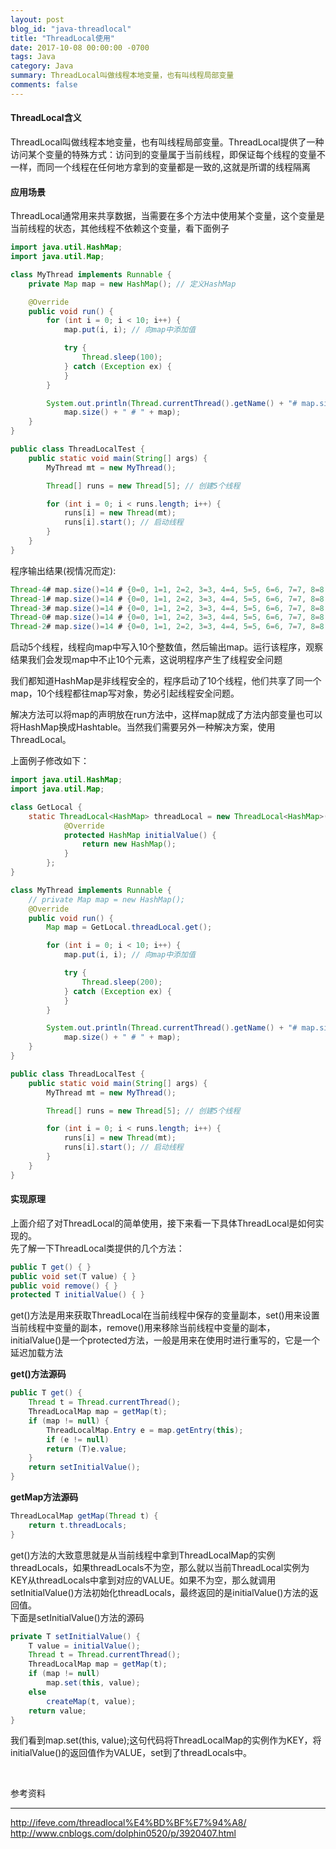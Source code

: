 ```yaml
---
layout: post
blog_id: "java-threadlocal"
title: "ThreadLocal使用"
date: 2017-10-08 00:00:00 -0700
tags: Java
category: Java
summary: ThreadLocal叫做线程本地变量，也有叫线程局部变量
comments: false
---
```


#### ThreadLocal含义

ThreadLocal叫做线程本地变量，也有叫线程局部变量。ThreadLocal提供了一种访问某个变量的特殊方式：访问到的变量属于当前线程，即保证每个线程的变量不一样，而同一个线程在任何地方拿到的变量都是一致的,这就是所谓的线程隔离

#### 应用场景

ThreadLocal通常用来共享数据，当需要在多个方法中使用某个变量，这个变量是当前线程的状态，其他线程不依赖这个变量，看下面例子

```java
import java.util.HashMap;
import java.util.Map;

class MyThread implements Runnable {
    private Map map = new HashMap(); // 定义HashMap

    @Override
    public void run() {
        for (int i = 0; i < 10; i++) {
            map.put(i, i); // 向map中添加值

            try {
                Thread.sleep(100);
            } catch (Exception ex) {
            }
        }

        System.out.println(Thread.currentThread().getName() + "# map.size()=" +
            map.size() + " # " + map);
    }
}

public class ThreadLocalTest {
    public static void main(String[] args) {
        MyThread mt = new MyThread();

        Thread[] runs = new Thread[5]; // 创建5个线程

        for (int i = 0; i < runs.length; i++) {
            runs[i] = new Thread(mt);
            runs[i].start(); // 启动线程
        }
    }
}

```

程序输出结果(视情况而定):

```java
Thread-4# map.size()=14 # {0=0, 1=1, 2=2, 3=3, 4=4, 5=5, 6=6, 7=7, 8=8, 9=9}
Thread-1# map.size()=14 # {0=0, 1=1, 2=2, 3=3, 4=4, 5=5, 6=6, 7=7, 8=8, 9=9}
Thread-3# map.size()=14 # {0=0, 1=1, 2=2, 3=3, 4=4, 5=5, 6=6, 7=7, 8=8, 9=9}
Thread-0# map.size()=14 # {0=0, 1=1, 2=2, 3=3, 4=4, 5=5, 6=6, 7=7, 8=8, 9=9}
Thread-2# map.size()=14 # {0=0, 1=1, 2=2, 3=3, 4=4, 5=5, 6=6, 7=7, 8=8, 9=9}
```

启动5个线程，线程向map中写入10个整数值，然后输出map。运行该程序，观察结果我们会发现map中不止10个元素，这说明程序产生了线程安全问题

我们都知道HashMap是非线程安全的，程序启动了10个线程，他们共享了同一个map，10个线程都往map写对象，势必引起线程安全问题。

解决方法可以将map的声明放在run方法中，这样map就成了方法内部变量也可以将HashMap换成Hashtable。当然我们需要另外一种解决方案，使用ThreadLocal。

上面例子修改如下：

```java
import java.util.HashMap;
import java.util.Map;

class GetLocal {
    static ThreadLocal<HashMap> threadLocal = new ThreadLocal<HashMap>() {
            @Override
            protected HashMap initialValue() {
                return new HashMap();
            }
        };
}

class MyThread implements Runnable {
    // private Map map = new HashMap();
    @Override
    public void run() {
        Map map = GetLocal.threadLocal.get();

        for (int i = 0; i < 10; i++) {
            map.put(i, i); // 向map中添加值

            try {
                Thread.sleep(200);
            } catch (Exception ex) {
            }
        }

        System.out.println(Thread.currentThread().getName() + "# map.size()=" +
            map.size() + " # " + map);
    }
}

public class ThreadLocalTest {
    public static void main(String[] args) {
        MyThread mt = new MyThread();

        Thread[] runs = new Thread[5]; // 创建5个线程

        for (int i = 0; i < runs.length; i++) {
            runs[i] = new Thread(mt);
            runs[i].start(); // 启动线程
        }
    }
}
```

#### 实现原理

上面介绍了对ThreadLocal的简单使用，接下来看一下具体ThreadLocal是如何实现的。<br>
先了解一下ThreadLocal类提供的几个方法：

```java
public T get() { }
public void set(T value) { }
public void remove() { }
protected T initialValue() { }
```

get()方法是用来获取ThreadLocal在当前线程中保存的变量副本，set()用来设置当前线程中变量的副本，remove()用来移除当前线程中变量的副本，initialValue()是一个protected方法，一般是用来在使用时进行重写的，它是一个延迟加载方法

**get()方法源码**

```java
public T get() {
	Thread t = Thread.currentThread();
	ThreadLocalMap map = getMap(t);
	if (map != null) {
	    ThreadLocalMap.Entry e = map.getEntry(this);
	    if (e != null)
		return (T)e.value;
	}
	return setInitialValue();
}
```

**getMap方法源码**

```java
ThreadLocalMap getMap(Thread t) {
	return t.threadLocals;
}
```

get()方法的大致意思就是从当前线程中拿到ThreadLocalMap的实例threadLocals，如果threadLocals不为空，那么就以当前ThreadLocal实例为KEY从threadLocals中拿到对应的VALUE。如果不为空，那么就调用setInitialValue()方法初始化threadLocals，最终返回的是initialValue()方法的返回值。<br>
下面是setInitialValue()方法的源码

```java
private T setInitialValue() {
	T value = initialValue();
	Thread t = Thread.currentThread();
	ThreadLocalMap map = getMap(t);
	if (map != null)
		map.set(this, value);
	else
		createMap(t, value);
	return value;
}
```

我们看到map.set(this, value);这句代码将ThreadLocalMap的实例作为KEY，将initialValue()的返回值作为VALUE，set到了threadLocals中。

<br>

参考资料
<hr>

<a href="http://ifeve.com/threadlocal%E4%BD%BF%E7%94%A8/" target="_blank">http://ifeve.com/threadlocal%E4%BD%BF%E7%94%A8/</a><br>
<a href="http://www.cnblogs.com/dolphin0520/p/3920407.html" target="_blank">http://www.cnblogs.com/dolphin0520/p/3920407.html</a>



